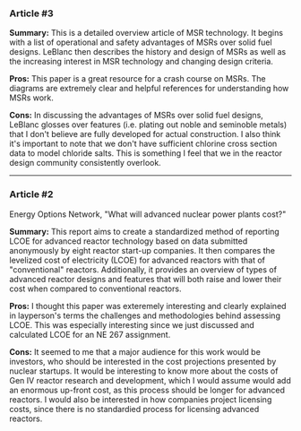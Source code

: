 ### Article #3


**Summary:**
This is a detailed overview article of MSR technology.
It begins with a list of operational and safety advantages of MSRs over solid fuel designs.
LeBlanc then describes the history and design of MSRs as well as the increasing interest in MSR technology and changing design criteria.

**Pros:**
This paper is a great resource for a crash course on MSRs.
The diagrams are extremely clear and helpful references for understanding how MSRs work.

**Cons:**
In discussing the advantages of MSRs over solid fuel designs, LeBlanc glosses over features (i.e. plating out noble and seminoble metals) that I don't believe are fully developed for actual construction.
I also think it's important to note that we don't have sufficient chlorine cross section data to model chloride salts.
This is something I feel that we in the reactor design community consistently overlook.

***
### Article #2
Energy Options Network, "What will advanced nuclear power plants cost?"

**Summary:**
This report aims to create a standardized method of reporting LCOE for advanced reactor technology based on data submitted anonymously by eight reactor start-up companies.
It then compares the levelized cost of electricity (LCOE) for advanced reactors with that of "conventional" reactors.
Additionally, it provides an overview of types of advanced reactor designs and features that will both raise and lower their cost when compared to conventional reactors.

**Pros:**
I thought this paper was exteremely interesting and clearly explained in layperson's terms the challenges and methodologies behind assessing LCOE.
This was especially interesting since we just discussed and calculated LCOE for an NE 267 assignment.

**Cons:**
It seemed to me that a major audience for this work would be investors, who should be interested in the cost projections presented by nuclear startups.
It would be interesting to know more about the costs of Gen IV reactor research and development, which I would assume would add an enormous up-front cost, as this process should be longer for advanced reactors.
I would also be interested in how companies project licensing costs, since there is no standardied process for licensing advanced reactors.
